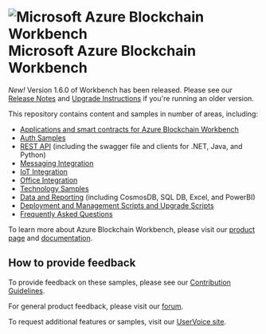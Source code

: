 

# ![Microsoft Azure Blockchain Workbench](./blockchain-workbench/media/logo_small.png) Microsoft Azure Blockchain Workbench

*New!* Version 1.6.0 of Workbench has been released. Please see our [Release Notes](./blockchain-workbench/CHANGELOG.md) and [Upgrade Instructions](./blockchain-workbench/scripts/upgrade/readme.md) if you're running an older version.

This repository contains content and samples in number of areas, including:

* [Applications and smart contracts for Azure Blockchain Workbench](blockchain-workbench/application-and-smart-contract-samples/readme.md)
* [Auth Samples](blockchain-workbench/auth-samples)
* [REST API](blockchain-workbench/rest-api-samples/readme.md) (including the swagger file and clients for .NET, Java, and Python)
* [Messaging Integration](blockchain-workbench/messaging-integration-samples/readme.md)
* [IoT Integration](blockchain-workbench/iot-integration-samples/readme.md)
* [Office Integration](blockchain-workbench/office-integration-samples/readme.md)
* [Technology Samples](blockchain-workbench/technology-samples/readme.md)
* [Data and Reporting](blockchain-workbench/data-reporting-samples/readme.md) (including CosmosDB, SQL DB, Excel, and PowerBI)
* [Deployment and Management Scripts and Upgrade Scripts](blockchain-workbench/scripts/readme.md)
* [Frequently Asked Questions](blockchain-workbench/faq/readme.md)

To learn more about Azure Blockchain Workbench, please visit our [product page](https://aka.ms/workbenchdocs) and [documentation](http://azure.microsoft.com/en-us/features/blockchain-workbench/).

## How to provide feedback

To provide feedback on these samples, please see our [Contribution Guidelines](./.github/CONTRIBUTING.md).

For general product feedback, please visit our [forum](https://techcommunity.microsoft.com/t5/Blockchain/bd-p/AzureBlockchain).

To request additional features or samples, visit our [UserVoice site](https://feedback.azure.com/forums/586780-blockchain).


